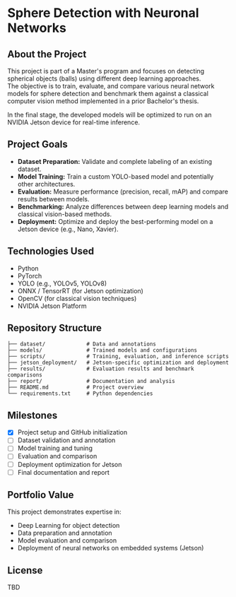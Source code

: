 # Sphere Detection with Neuronal Networks

## About the Project

This project is part of a Master's program and focuses on detecting spherical objects (balls) using different deep learning approaches.  
The objective is to train, evaluate, and compare various neural network models for sphere detection and benchmark them against a classical computer vision method implemented in a prior Bachelor's thesis.

In the final stage, the developed models will be optimized to run on an NVIDIA Jetson device for real-time inference.

## Project Goals

- **Dataset Preparation:** Validate and complete labeling of an existing dataset.
- **Model Training:** Train a custom YOLO-based model and potentially other architectures.
- **Evaluation:** Measure performance (precision, recall, mAP) and compare results between models.
- **Benchmarking:** Analyze differences between deep learning models and classical vision-based methods.
- **Deployment:** Optimize and deploy the best-performing model on a Jetson device (e.g., Nano, Xavier).

## Technologies Used

- Python
- PyTorch
- YOLO (e.g., YOLOv5, YOLOv8)
- ONNX / TensorRT (for Jetson optimization)
- OpenCV (for classical vision techniques)
- NVIDIA Jetson Platform

## Repository Structure

```plaintext
├── dataset/             # Data and annotations
├── models/              # Trained models and configurations
├── scripts/             # Training, evaluation, and inference scripts
├── jetson_deployment/   # Jetson-specific optimization and deployment
├── results/             # Evaluation results and benchmark comparisons
├── report/              # Documentation and analysis
├── README.md            # Project overview
└── requirements.txt     # Python dependencies
```

## Milestones

- [x] Project setup and GitHub initialization
- [ ] Dataset validation and annotation
- [ ] Model training and tuning
- [ ] Evaluation and comparison
- [ ] Deployment optimization for Jetson
- [ ] Final documentation and report

## Portfolio Value

This project demonstrates expertise in:
- Deep Learning for object detection
- Data preparation and annotation
- Model evaluation and comparison
- Deployment of neural networks on embedded systems (Jetson)

## License

TBD